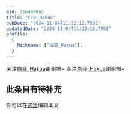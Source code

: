 ```yaml
---
mid: 516468065
title: "白亚_Hakua"
pubDate: "2024-11-04T11:22:12.759Z"
updatedDate: "2024-11-04T11:22:12.759Z"
profile:
  {
    Nickname: ["白亚_Hakua"],
  }
---
```


关注[白亚_Hakua](https://space.bilibili.com/516468065)谢谢喵~ 关注[白亚_Hakua](https://space.bilibili.com/516468065)谢谢喵~

## 此条目有待补充
你可以在[这里](https://github.com/Yuhanawa/VTuber.ICU-Content/edit/master/v/白亚_Hakua/index.md)编辑本文
